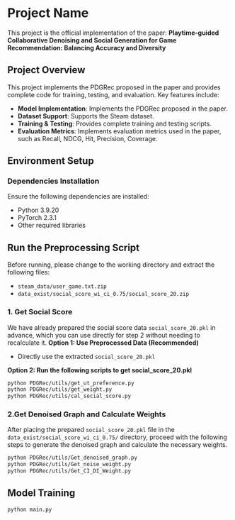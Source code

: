 # Project Name

This project is the official implementation of the paper: **Playtime-guided Collaborative Denoising and Social Generation for Game Recommendation: Balancing Accuracy and Diversity**

## Project Overview

This project implements the PDGRec proposed in the paper and provides complete code for training, testing, and evaluation. Key features include:
- **Model Implementation**: Implements the PDGRec proposed in the paper.
- **Dataset Support**: Supports the Steam dataset.
- **Training & Testing**: Provides complete training and testing scripts.
- **Evaluation Metrics**: Implements evaluation metrics used in the paper, such as Recall, NDCG, Hit, Precision, Coverage.

## Environment Setup

### Dependencies Installation
Ensure the following dependencies are installed:
- Python 3.9.20
- PyTorch 2.3.1
- Other required libraries

## Run the Preprocessing Script  

Before running, please change to the working directory and extract the following files:  

- `steam_data/user_game.txt.zip`  
- `data_exist/social_score_wi_ci_0.75/social_score_20.zip`  

### 1. Get Social Score  
We have already prepared the social score data `social_score_20.pkl` in advance, which you can use directly for step 2 without needing to recalculate it.
**Option 1: Use Preprocessed Data (Recommended)**  
- Directly use the extracted `social_score_20.pkl`  

**Option 2: Run the following scripts to get social_score_20.pkl**  
```bash
python PDGRec/utils/get_ut_preference.py  
python PDGRec/utils/get_weight.py  
python PDGRec/utils/cal_social_score.py
```

### 2.Get Denoised Graph and Calculate Weights
After placing the prepared `social_score_20.pkl` file in the `data_exist/social_score_wi_ci_0.75/` directory, proceed with the following steps to generate the denoised graph and calculate the necessary weights.
```bash
python PDGRec/utils/Get_denoised_graph.py  
python PDGRec/utils/Get_noise_weight.py  
python PDGRec/utils/Get_CI_DI_Weight.py  
```
## Model Training
```bash
python main.py 
```
